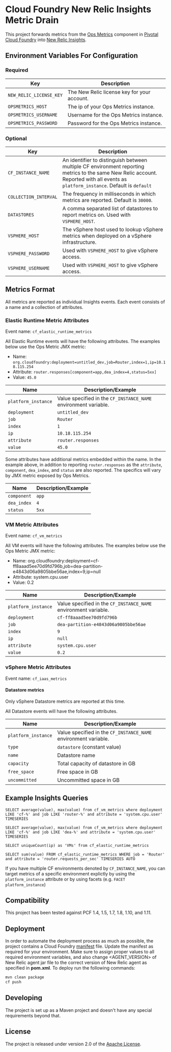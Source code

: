 # Cloud Foundry New Relic Insights Metric Drain

This project forwards metrics from the [Ops Metrics][e] component in [Pivotal Cloud Foundry][d] into [New Relic Insights][c].

## Environment Variables For Configuration

### Required

| Key | Description
| --- | -----------
| `NEW_RELIC_LICENSE_KEY` | The New Relic license key for your account.
| `OPSMETRICS_HOST` | The ip of your Ops Metrics instance.
| `OPSMETRICS_USERNAME` | Username for the Ops Metrics instance.
| `OPSMETRICS_PASSWORD` | Password for the Ops Metrics instance.

### Optional

| Key | Description
| --- | -----------
| `CF_INSTANCE_NAME` | An identifier to distinguish between multiple CF environment reporting metrics to the same New Relic account. Reported with all events as `platform_instance`. Default is `default`
| `COLLECTION_INTERVAL` | The frequency in milliseconds in which metrics are reported. Default is `30000`.
| `DATASTORES` | A comma separated list of datastores to report metrics on. Used with `VSPHERE_HOST`.
| `VSPHERE_HOST` | The vSphere host used to lookup vSphere metrics when deployed on a vSphere infrastructure.
| `VSPHERE_PASSWORD` | Used with `VSPHERE_HOST` to give vSphere access.
| `VSPHERE_USERNAME` | Used with `VSPHERE_HOST` to give vSphere access.

## Metrics Format

All metrics are reported as individual Insights events. Each event consists of a name and a collection of attributes.

### Elastic Runtime Metric Attributes

Event name: `cf_elastic_runtime_metrics`

All Elastic Runtime events will have the following attributes. The examples below use the Ops Metric JMX metric:
* Name: `org.cloudfoundry:deployment=untitled_dev,job=Router,index=1,ip=10.18.115.254`
* Attribute: `router.responses[component=app,dea_index=4,status=5xx]`
* Value: `45.0`

| Name | Description/Example
| ---- | -----------
| `platform_instance` | Value specified in the `CF_INSTANCE_NAME` environment variable.
| `deployment` | `untitled_dev`
| `job` | `Router`
| `index` | `1`
| `ip` | `10.18.115.254`
| `attribute` | `router.responses`
| `value` | `45.0`

Some attributes have additional metrics embedded within the name. In the example above, in addition to reporting 
`router.responses` as the `attribute`, `component`, `dea_index`, and `status` are also reported. The specifics will vary
by JMX metric exposed by Ops Metrics.

| Name | Description/Example
| ---- | -----------
| `component` | `app`
| `dea_index` | `4`
| `status` | `5xx`


### VM Metric Attributes

Event name: `cf_vm_metrics`

All VM events will have the following attributes. The examples below use the Ops Metric JMX metric:
* Name: org.cloudfoundry:deployment=cf-ff8aaad5ee70d9fd796b,job=dea-partition-e4843d06a9805bbe56ae,index=9,ip=null
* Attribute: system.cpu.user
* Value: 0.2

| Name | Description/Example
| ---- | -----------
| `platform_instance` | Value specified in the `CF_INSTANCE_NAME` environment variable.
| `deployment` | `cf-ff8aaad5ee70d9fd796b`
| `job` | `dea-partition-e4843d06a9805bbe56ae`
| `index` | `9`
| `ip` | `null`
| `attribute` | `system.cpu.user`
| `value` | `0.2`

### vSphere Metric Attributes

Event name: `cf_iaas_metrics`

#### Datastore metrics

Only vSphere Datastore metrics are reported at this time. 

All Datastore events will have the following attributes. 

| Name | Description/Example
| ---- | -----------
| `platform_instance` | Value specified in the `CF_INSTANCE_NAME` environment variable.
| `type` | `datastore` (constant value)
| `name` | Datastore name
| `capacity` | Total capacity of datastore in GB
| `free_space` | Free space in GB
| `uncommitted` | Uncommitted space in GB

## Example Insights Queries

```
SELECT average(value), max(value) from cf_vm_metrics where deployment LIKE 'cf-%' and job LIKE 'router-%' and attribute = 'system.cpu.user' TIMESERIES

SELECT average(value), max(value) from cf_vm_metrics where deployment LIKE 'cf-%' and job LIKE 'dea-%' and attribute = 'system.cpu.user' TIMESERIES

SELECT uniqueCount(ip) as 'VMs' from cf_elastic_runtime_metrics

SELECT sum(value) FROM cf_elastic_runtime_metrics WHERE job = 'Router' and attribute = 'router.requests_per_sec' TIMESERIES AUTO
```

If you have multiple CF environments denoted by `CF_INSTANCE_NAME`, you can target metrics of a specific environment explictly by using the 
`platform_instance` attribute or by using facets (e.g. `FACET platform_instance`)

## Compatibility

This project has been tested against PCF 1.4, 1.5, 1.7, 1.8, 1.10, and 1.11.

## Deployment

In order to automate the deployment process as much as possible, the project contains a Cloud Foundry [manifest][b] file. Update the manifest as required for your environment. Make sure to assign proper values to all required environment variables, and also change <AGENT_VERSION> of New Relic agent jar file to the correct version of New Relic agent as specified in **pom.xml**. To deploy run the following commands:

```bash
mvn clean package
cf push
```

## Developing
The project is set up as a Maven project and doesn't have any special requirements beyond that.

## License
The project is released under version 2.0 of the [Apache License][a].

[a]: http://www.apache.org/licenses/LICENSE-2.0
[b]: manifest.yml
[c]: http://newrelic.com/insights
[d]: http://pivotal.io/platform-as-a-service/pivotal-cloud-foundry
[e]: http://docs.pivotal.io/pivotalcf/customizing/use-metrics.html
